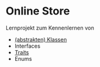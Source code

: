 # Online Store

Lernprojekt zum Kennenlernen von

- [(abstrakten) Klassen](/docs/classes.md)
- Interfaces
- [Traits](/docs/traits.md)
- Enums
